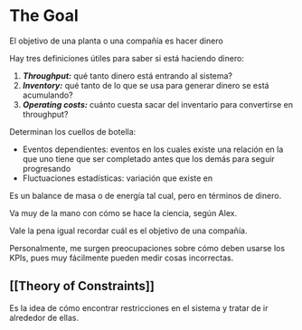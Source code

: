 # The Goal

El objetivo de una planta o una compañía es hacer dinero

Hay tres definiciones útiles para saber si está haciendo dinero:
1. ***Throughput:*** qué tanto dinero está entrando al sistema? 
2. ***Inventory:*** qué tanto de lo que se usa para generar dinero se está acumulando? 
3. ***Operating costs:*** cuánto cuesta sacar del inventario para convertirse en throughput? 

Determinan los cuellos de botella: 
- Eventos dependientes: eventos en los cuales existe una relación en la que uno tiene que ser completado antes que los demás para seguir progresando
- Fluctuaciones estadísticas: variación que existe en 

Es un balance de masa o de energía tal cual, pero en términos de dinero.

Va muy de la mano con cómo se hace la ciencia, según Alex. 

Vale la pena igual recordar cuál es el objetivo de una compañía.

Personalmente, me surgen preocupaciones sobre cómo deben usarse los KPIs, pues muy fácilmente pueden medir cosas incorrectas.
## [[Theory of Constraints]]
Es la idea de cómo encontrar restricciones en el sistema y tratar de ir alrededor de ellas. 

